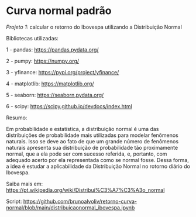 # Curva normal padrão

*Projeto 1:* calcular o retorno do Ibovespa utilizando a Distribuição Normal

Bibliotecas utilizadas:

1 - pandas: https://pandas.pydata.org/

2 - pumpy: https://numpy.org/

3 - yfinance: https://pypi.org/project/yfinance/

4 - matplotlib: https://matplotlib.org/

5 - seaborn: https://seaborn.pydata.org/

6 - scipy: https://scipy.github.io/devdocs/index.html

Resumo:

Em probabilidade e estatística, a distribuição normal é uma das distribuições de probabilidade mais utilizadas para modelar fenômenos naturais. Isso se deve ao fato de que um grande número de fenômenos naturais apresenta sua distribuição de probabilidade tão proximamente normal, que a ela pode ser com sucesso referida, e, portanto, com adequado acerto por ela representada como se normal fosse. Dessa forma, a idea é estudar a aplicabilidade da Distribuição Normal no rotorno diário do Ibovespa.

Saiba mais em: https://pt.wikipedia.org/wiki/Distribui%C3%A7%C3%A3o_normal

Script: https://github.com/brunoalvoliv/retorno-curva-normal/blob/main/distribuicaonormal_ibovespa.ipynb
